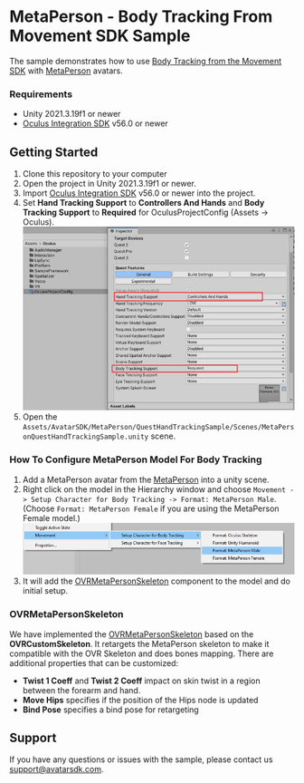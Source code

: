 # MetaPerson - Body Tracking From Movement SDK Sample
The sample demonstrates how to use [Body Tracking from the Movement SDK](https://developer.oculus.com/documentation/unity/move-body-tracking/) with [MetaPerson](https://metaperson.avatarsdk.com/) avatars.

### Requirements
- Unity 2021.3.19f1 or newer
- [Oculus Integration SDK](https://developer.oculus.com/downloads/package/unity-integration/) v56.0 or newer

## Getting Started
1. Clone this repository to your computer
2. Open the project in Unity 2021.3.19f1 or newer.
3. Import [Oculus Integration SDK](https://developer.oculus.com/downloads/package/unity-integration/) v56.0 or newer into the project.
4. Set **Hand Tracking Support** to **Controllers And Hands** and **Body Tracking Support** to **Required** for OculusProjectConfig (Assets -> Oculus).
![Project Config](./Documentation/Images/enable_body_tracking.JPG "Project Config")
5. Open the `Assets/AvatarSDK/MetaPerson/QuestHandTrackingSample/Scenes/MetaPersonQuestHandTrackingSample.unity` scene.

### How To Configure MetaPerson Model For Body Tracking
1. Add a MetaPerson avatar from the [MetaPerson](https://metaperson.avatarsdk.com/) into a unity scene.
2. Right click on the model in the Hierarchy window and choose `Movement -> Setup Character for Body Tracking -> Format: MetaPerson Male`. (Choose `Format: MetaPerson Female` if you are using the MetaPerson Female model.)
![Configure MetaPerson Model](./Documentation/Images/setup_model_for_body_tracking.jpg "Configure MetaPerson Model")
3. It will add the [OVRMetaPersonSkeleton](./Assets/AvatarSDK/MetaPerson/QuestHandTrackingSample/Scripts/OVRMetaPersonSkeleton.cs) component to the model and do initial setup.

### OVRMetaPersonSkeleton
We have implemented the [OVRMetaPersonSkeleton](./Assets/AvatarSDK/MetaPerson/QuestHandTrackingSample/Scripts/OVRMetaPersonSkeleton.cs) based on the **OVRCustomSkeleton**. 
It retargets the MetaPerson skeleton to make it compatible with the OVR Skeleton and does bones mapping. There are additional properties that can be customized:
- **Twist 1 Coeff** and **Twist 2 Coeff** impact on skin twist in a region between the forearm and hand.
- **Move Hips** specifies if the position of the Hips node is updated
- **Bind Pose** specifies a bind pose for retargeting 

## Support
If you have any questions or issues with the sample, please contact us <support@avatarsdk.com>.
